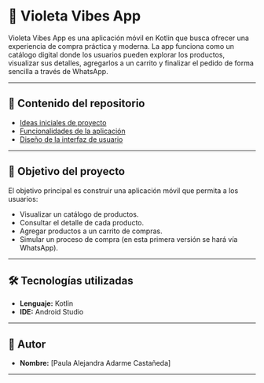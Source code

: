 # 📱 Violeta Vibes App
 
Violeta Vibes App es una aplicación móvil en Kotlin que busca ofrecer una experiencia de compra práctica y moderna.
La app funciona como un catálogo digital donde los usuarios pueden explorar los productos, visualizar sus detalles,
agregarlos a un carrito y finalizar el pedido de forma sencilla a través de WhatsApp.

---

## 📌 Contenido del repositorio

- [Ideas iniciales de proyecto](docs/ideas.md)
- [Funcionalidades de la aplicación](docs/funcionalidades.md)
- [Diseño de la interfaz de usuario](docs/ui.md)

---

## 🎯 Objetivo del proyecto

El objetivo principal es construir una aplicación móvil que permita a los usuarios:

- Visualizar un catálogo de productos.  
- Consultar el detalle de cada producto.  
- Agregar productos a un carrito de compras.  
- Simular un proceso de compra (en esta primera versión se hará vía WhatsApp).  

---

## 🛠️ Tecnologías utilizadas

- **Lenguaje:** Kotlin  
- **IDE:** Android Studio
  
---

## 👤 Autor

- **Nombre:** [Paula Alejandra Adarme Castañeda]  

---
